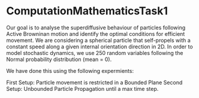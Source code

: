 # ComputationMathematicsTask1

Our goal is to analyse the superdiffusive behaviour of particles following Active Browninan motion and identify the optimal conditions for efficient movement. We are considering a spherical particle that self-propels with a constant speed along a given internal orientation direction in 2D. In order to model stochastic dynamics, we use 250 random variables following the Normal probability distribution (mean = 0).

We have done this using the following expermients:

First Setup: Particle movement is restricted in a Bounded Plane
Second Setup: Unbounded Particle Propagation until a max time step.
